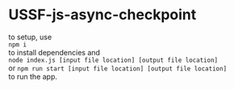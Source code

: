 # USSF-js-async-checkpoint

to setup, use <br>
`npm i`<br>
to install dependencies and <br>
`node index.js [input file location] [output file location]` <br>
or
`npm run start [input file location] [output file location]` <br>
to run the app.
